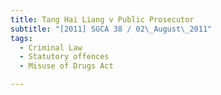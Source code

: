 ```yaml
---
title: Tang Hai Liang v Public Prosecutor
subtitle: "[2011] SGCA 38 / 02\_August\_2011"
tags:
  - Criminal Law
  - Statutory offences
  - Misuse of Drugs Act

---
```


